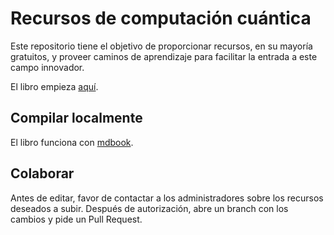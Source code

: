 # Recursos de computación cuántica

Este repositorio tiene el objetivo de proporcionar recursos, en su mayoría gratuitos, y proveer caminos de aprendizaje para facilitar la entrada a este campo innovador.

El libro empieza [aquí](./book/index.html).

## Compilar localmente

El libro funciona con [mdbook](https://docs.rs/mdbook/latest/mdbook/index.html).

## Colaborar

Antes de editar, favor de contactar a los administradores sobre los recursos deseados a subir. Después de autorización, abre un branch con los cambios y pide un Pull Request.
